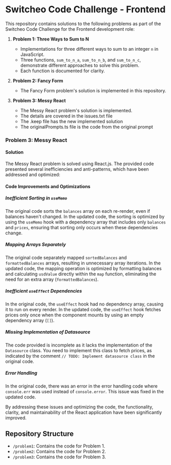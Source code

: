 # Switcheo Code Challenge - Frontend

This repository contains solutions to the following problems as part of the Switcheo Code Challenge for the Frontend development role:

1. **Problem 1: Three Ways to Sum to N**
   - Implementations for three different ways to sum to an integer `n` in JavaScript.
   - Three functions, `sum_to_n_a`, `sum_to_n_b`, and `sum_to_n_c`, demonstrate different approaches to solve this problem.
   - Each function is documented for clarity.

2. **Problem 2: Fancy Form**
   - The Fancy Form problem's solution is implemented in this repository.

3. **Problem 3: Messy React**
   - The Messy React problem's solution is implemented.
   - The details are covered in the issues.txt file
   - The .keep file has the new implemented solution
   - The originalPrompts.ts file is the code from the original prompt

### Problem 3: Messy React

#### Solution

The Messy React problem is solved using React.js. The provided code presented several inefficiencies and anti-patterns, which have been addressed and optimized:

#### Code Improvements and Optimizations

##### Inefficient Sorting in `useMemo`

The original code sorts the `balances` array on each re-render, even if balances haven't changed. In the updated code, the sorting is optimized by using the `useMemo` hook with a dependency array that includes only `balances` and `prices`, ensuring that sorting only occurs when these dependencies change.

##### Mapping Arrays Separately

The original code separately mapped `sortedBalances` and `formattedBalances` arrays, resulting in unnecessary array iterations. In the updated code, the mapping operation is optimized by formatting balances and calculating `usdValue` directly within the `map` function, eliminating the need for an extra array (`formattedBalances`).

##### Inefficient `useEffect` Dependencies

In the original code, the `useEffect` hook had no dependency array, causing it to run on every render. In the updated code, the `useEffect` hook fetches prices only once when the component mounts by using an empty dependency array (`[]`).

##### Missing Implementation of Datasource

The code provided is incomplete as it lacks the implementation of the `Datasource` class. You need to implement this class to fetch prices, as indicated by the comment `// TODO: Implement datasource class` in the original code.

##### Error Handling

In the original code, there was an error in the error handling code where `console.err` was used instead of `console.error`. This issue was fixed in the updated code.

By addressing these issues and optimizing the code, the functionality, clarity, and maintainability of the React application have been significantly improved.



## Repository Structure

- `/problem1`: Contains the code for Problem 1.
- `/problem2`: Contains the code for Problem 2.
- `/problem3`: Contains the code for Problem 3.





